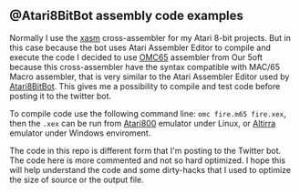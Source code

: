 ## @Atari8BitBot assembly code examples

Normally I use the [xasm](https://github.com/pfusik/xasm) cross-assembler for my Atari 8-bit projects. But in this case because the bot uses Atari Assembler Editor to compile and execute the code I decided to use [OMC65](https://github.com/pkali/omc65) assembler from Our 5oft because this cross-assembler have the syntax compatible with MAC/65 Macro assembler, that is very similar to the Atari Assembler Editor used by [Atari8BitBot](https://atari8bitbot.com/). This gives me a possibility to compile and test code before posting it to the twitter bot.

To compile code use the following command line: `omc fire.m65 fire.xex`,  then the `.xex` can be run from [Atari800](https://atari800.github.io/) emulator under Linux, or [Altirra](http://virtualdub.org/altirra.html) emulator under Windows enviroment.

The code in this repo is different form that I'm posting to the Twitter bot. The code here is more commented and not so hard optimized. I hope this will help understand the code and some dirty-hacks that I used to optimize the size of source or the output file.

